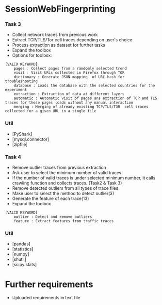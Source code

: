 # SessionWebFingerprinting


### Task 3
- Collect network traces from previous work
- Extract TCP/TLS/Tor cell traces depending on user's choice
- Process extraction as dataset for further tasks
- Expand the toolbox
- Options for toolbox:
```
[VALID KEYWORD]
    pages : Collect pages from a randomly selected trend
    visit : Visit URLs collected in Firefox through TOR
    dictionary : Generate JSON mapping  of URL-hash for troubleshooting
    database : Loads the database with the selected countries for the experiment
    extraction : Extraction of data at different layers
    automatic : Automatic visit of pages ans extraction of TCP and TLS traces for these pages loads without any manual interaction
    merging : Merging of already existing TCP/TLS/TOR  cell traces collected for a given URL in a single file
```

### Util
- [PyShark]
- [mysql.connector]
- [zipfile]


### Task 4
- Remove outlier traces from previous extraction
- Ask user to select the minimum number of valid traces
- If the number of valid traces is under selected minimum number, it calls crawling function and collects traces. (Task2 & Task 3)
- Remove detected outliers from all types of trace files
- Make user to select the method to detect outlier(3)
- Generate the feature of each trace(13)
- Expand the toolbox
```
[VALID KEYWORD]
    outlier : Detect and remove outliers
    feature : Extract features from traffic traces
```
### Util
- [pandas]
- [statistics]
- [numpy]
- [shutil]
- [scipy.stats]



# Further requirements
- Uploaded requirements in text file